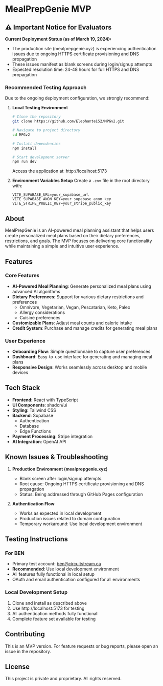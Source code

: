 # MealPrepGenie MVP

## ⚠️ Important Notice for Evaluators
**Current Deployment Status (as of March 19, 2024):**
- The production site (mealprepgenie.xyz) is experiencing authentication issues due to ongoing HTTPS certificate provisioning and DNS propagation
- These issues manifest as blank screens during login/signup attempts
- Expected resolution time: 24-48 hours for full HTTPS and DNS propagation

### Recommended Testing Approach
Due to the ongoing deployment configuration, we strongly recommend:

1. **Local Testing Environment**
   ```bash
   # Clone the repository
   git clone https://github.com/Elephante152/MPGv2.git

   # Navigate to project directory
   cd MPGv2

   # Install dependencies
   npm install

   # Start development server
   npm run dev
   ```
   Access the application at: http://localhost:5173

2. **Environment Variables Setup**
   Create a `.env` file in the root directory with:
   ```
   VITE_SUPABASE_URL=your_supabase_url
   VITE_SUPABASE_ANON_KEY=your_supabase_anon_key
   VITE_STRIPE_PUBLIC_KEY=your_stripe_public_key
   ```

## About
MealPrepGenie is an AI-powered meal planning assistant that helps users create personalized meal plans based on their dietary preferences, restrictions, and goals. The MVP focuses on delivering core functionality while maintaining a simple and intuitive user experience.

## Features

### Core Features
- **AI-Powered Meal Planning**: Generate personalized meal plans using advanced AI algorithms
- **Dietary Preferences**: Support for various dietary restrictions and preferences
  - Omnivore, Vegetarian, Vegan, Pescatarian, Keto, Paleo
  - Allergy considerations
  - Cuisine preferences
- **Customizable Plans**: Adjust meal counts and calorie intake
- **Credit System**: Purchase and manage credits for generating meal plans

### User Experience
- **Onboarding Flow**: Simple questionnaire to capture user preferences
- **Dashboard**: Easy-to-use interface for generating and managing meal plans
- **Responsive Design**: Works seamlessly across desktop and mobile devices

## Tech Stack
- **Frontend**: React with TypeScript
- **UI Components**: shadcn/ui
- **Styling**: Tailwind CSS
- **Backend**: Supabase
  - Authentication
  - Database
  - Edge Functions
- **Payment Processing**: Stripe integration
- **AI Integration**: OpenAI API

## Known Issues & Troubleshooting
1. **Production Environment (mealprepgenie.xyz)**
   - Blank screen after login/signup attempts
   - Root cause: Ongoing HTTPS certificate provisioning and DNS propagation
   - Status: Being addressed through GitHub Pages configuration

2. **Authentication Flow**
   - Works as expected in local development
   - Production issues related to domain configuration
   - Temporary workaround: Use local development environment

## Testing Instructions

### For BEN
- Primary test account: ben@circuitstream.ca
- **Recommended**: Use local development environment
- All features fully functional in local setup
- OAuth and email authentication configured for all environments

### Local Development Setup
1. Clone and install as described above
2. Use http://localhost:5173 for testing
3. All authentication methods fully functional
4. Complete feature set available for testing

## Contributing
This is an MVP version. For feature requests or bug reports, please open an issue in the repository.

## License
This project is private and proprietary. All rights reserved.
